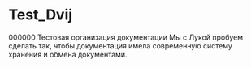 # Test_Dvij
000000 Тестовая организация документации
Мы с Лукой пробуем сделать так, чтобы документация имела современную систему хранения и обмена документами.
